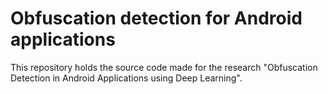 # Obfuscation detection for Android applications

This repository holds the source code made for the research "Obfuscation Detection in Android Applications using Deep Learning".